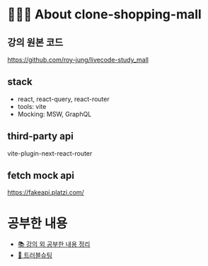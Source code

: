 # 🧑🏻‍🏫 About clone-shopping-mall

## 강의 원본 코드

https://github.com/roy-jung/livecode-study_mall

## stack

- react, react-query, react-router
- tools: vite
- Mocking: MSW, GraphQL

## third-party api

vite-plugin-next-react-router

## fetch mock api

https://fakeapi.platzi.com/

# 공부한 내용

- [📚 강의 외 공부한 내용 정리](/WHAT_I_LEARN.md)
- [🧨 트러블슈팅](/TROUBLESHOOTING.md)
